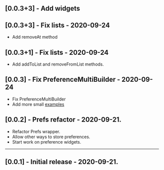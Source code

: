 ## [0.0.3+3] - Add widgets


## [0.0.3+3] - Fix lists - 2020-09-24

- Add removeAt method

## [0.0.3+1] - Fix lists - 2020-09-24

- Add addToList and removeFromList methods.

## [0.0.3] - Fix PreferenceMultiBuilder - 2020-09-24

- Fix PreferenceMultiBuilder
- Add more small [examples](example/lib/main.dart)

## [0.0.2] - Prefs refactor - 2020-09-21.

- Refactor Prefs wrapper.
- Allow other ways to store preferences.
- Start work on preference widgets.

---

## [0.0.1] - Initial release - 2020-09-21.

